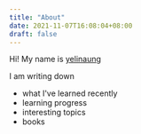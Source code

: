```yaml
---
title: "About"
date: 2021-11-07T16:08:04+08:00
draft: false
---
```


Hi! My name is [yelinaung](https://www.yelinaung.com/)

I am writing down
- what I've learned recently
- learning progress
- interesting topics
- books
